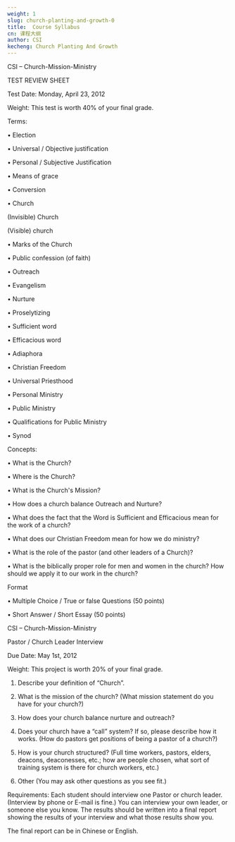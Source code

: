 ```yaml
---
weight: 1
slug: church-planting-and-growth-0
title:  Course Syllabus 
cn: 课程大纲
author: CSI
kecheng: Church Planting And Growth
---
```



CSI – Church-Mission-Ministry

TEST REVIEW SHEET

Test Date: Monday, April 23, 2012

Weight: This test is worth 40% of your final grade.

Terms:

• Election

• Universal / Objective justification

• Personal / Subjective Justification

• Means of grace

• Conversion

• Church

(Invisible) Church

(Visible) church

• Marks of the Church

• Public confession (of faith)

• Outreach

• Evangelism

• Nurture

• Proselytizing

• Sufficient word

• Efficacious word

• Adiaphora

• Christian Freedom

• Universal Priesthood

• Personal Ministry

• Public Ministry

• Qualifications for Public Ministry

• Synod

Concepts:

• What is the Church?

• Where is the Church?

• What is the Church's Mission?

• How does a church balance Outreach and Nurture?

• What does the fact that the Word is Sufficient and Efficacious mean for the work of a church?

• What does our Christian Freedom mean for how we do ministry?

• What is the role of the pastor (and other leaders of a Church)?

• What is the biblically proper role for men and women in the church? How should we apply it to our work in the church?

Format

• Multiple Choice / True or false Questions (50 points)

• Short Answer / Short Essay (50 points)

CSI – Church-Mission-Ministry

Pastor / Church Leader Interview

Due Date: May 1st, 2012

Weight: This project is worth 20% of your final grade.

1) Describe your definition of “Church”.

2) What is the mission of the church? (What mission statement do you have for your church?)

3) How does your church balance nurture and outreach?

4) Does your church have a “call” system? If so, please describe how it works. (How do pastors get positions of being a pastor of a church?)

5) How is your church structured? (Full time workers, pastors, elders, deacons, deaconesses, etc.; how are people chosen, what sort of training system is there for church workers, etc.)

6) Other (You may ask other questions as you see fit.)

Requirements: Each student should interview one Pastor or church leader. (Interview by phone or E-mail is fine.) You can interview your own leader, or someone else you know. The results should be written into a final report showing the results of your interview and what those results show you.

The final report can be in Chinese or English.
